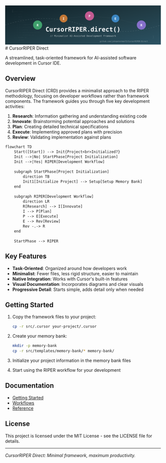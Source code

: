 ![CursorRIPER Direct](./res/github-header.svg)# CursorRIPER Direct

A streamlined, task-oriented framework for AI-assisted software development in Cursor IDE.

## Overview

CursorRIPER Direct (CRD) provides a minimalist approach to the RIPER methodology, focusing on developer workflows rather than framework components. The framework guides you through five key development activities:

1. **Research**: Information gathering and understanding existing code
2. **Innovate**: Brainstorming potential approaches and solutions
3. **Plan**: Creating detailed technical specifications
4. **Execute**: Implementing approved plans with precision
5. **Review**: Validating implementation against plans

```mermaid
flowchart TD
    Start([Start]) --> Init{Project<br>Initialized?}
    Init -->|No| StartPhase[Project Initialization]
    Init -->|Yes| RIPER[Development Workflow]
    
    subgraph StartPhase[Project Initialization]
        direction TB
        Init1[Initialize Project] --> Setup[Setup Memory Bank]
    end
    
    subgraph RIPER[Development Workflow]
        direction LR
        R[Research] --> I[Innovate]
        I --> P[Plan]
        P --> E[Execute]
        E --> Rev[Review]
        Rev -.-> R
    end
    
    StartPhase --> RIPER
```

## Key Features

- **Task-Oriented**: Organized around how developers work
- **Minimalist**: Fewer files, less rigid structure, easier to maintain
- **Native Integration**: Works with Cursor's built-in features
- **Visual Documentation**: Incorporates diagrams and clear visuals
- **Progressive Detail**: Starts simple, adds detail only when needed

## Getting Started

1. Copy the framework files to your project:
   ```bash
   cp -r src/.cursor your-project/.cursor
   ```

2. Create your memory bank:
   ```bash
   mkdir -p memory-bank
   cp -r src/templates/memory-bank/* memory-bank/
   ```

3. Initialize your project information in the memory bank files

4. Start using the RIPER workflow for your development

## Documentation

- [Getting Started](docs/getting-started.md)
- [Workflows](docs/workflows.md)
- [Reference](docs/reference.md)

## License

This project is licensed under the MIT License - see the LICENSE file for details.

---

*CursorRIPER Direct: Minimal framework, maximum productivity.*
